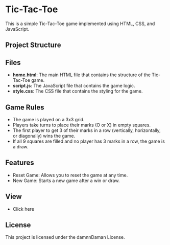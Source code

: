 # Tic-Tac-Toe

This is a simple Tic-Tac-Toe game implemented using HTML, CSS, and JavaScript.

## Project Structure

## Files

- **home.html**: The main HTML file that contains the structure of the Tic-Tac-Toe game.
- **script.js**: The JavaScript file that contains the game logic.
- **style.css**: The CSS file that contains the styling for the game.

## Game Rules

- The game is played on a 3x3 grid.
- Players take turns to place their marks (O or X) in empty squares.
- The first player to get 3 of their marks in a row (vertically, horizontally, or diagonally) wins the game.
- If all 9 squares are filled and no player has 3 marks in a row, the game is a draw.

## Features

- Reset Game: Allows you to reset the game at any time.
- New Game: Starts a new game after a win or draw.

## View

- Click here 

## License

This project is licensed under the damnnDaman License.